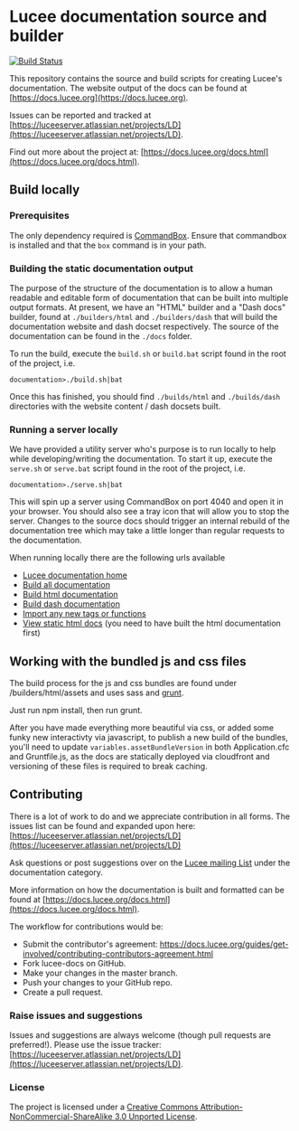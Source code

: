 # Lucee documentation source and builder

[![Build Status](https://travis-ci.org/lucee/lucee-docs.svg?branch=master)](https://travis-ci.org/lucee/lucee-docs)

This repository contains the source and build scripts for creating Lucee's documentation. The website output of the docs can be found at [https://docs.lucee.org](https://docs.lucee.org).

Issues can be reported and tracked at [https://luceeserver.atlassian.net/projects/LD](https://luceeserver.atlassian.net/projects/LD).

Find out more about the project at: [https://docs.lucee.org/docs.html](https://docs.lucee.org/docs.html).

## Build locally

### Prerequisites

The only dependency required is [CommandBox](http://www.ortussolutions.com/products/commandbox). Ensure that commandbox is installed and that the `box` command is in your path.

### Building the static documentation output

The purpose of the structure of the documentation is to allow a human readable and editable form of documentation that can be built into multiple output formats. At present, we have an "HTML" builder and a "Dash docs" builder, found at `./builders/html` and `./builders/dash` that will build the documentation website and dash docset respectively. The source of the documentation can be found in the `./docs` folder.

To run the build, execute the `build.sh` or `build.bat` script found in the root of the project, i.e.

	documentation>./build.sh|bat

Once this has finished, you should find `./builds/html` and `./builds/dash` directories with the website content / dash docsets built.

### Running a server locally

We have provided a utility server who's purpose is to run locally to help while developing/writing the documentation. To start it up, execute the `serve.sh` or `serve.bat` script found in the root of the project, i.e.

    documentation>./serve.sh|bat

This will spin up a server using CommandBox on port 4040 and open it in your browser. You should also see a tray icon that will allow you to stop the server. Changes to the source docs should trigger an internal rebuild of the documentation tree which may take a little longer than regular requests to the documentation.

When running locally there are the following urls available

* [Lucee documentation home](http://127.0.0.1:4040/)
* [Build all documentation](http://127.0.0.1:4040/build_docs/all/)
* [Build html documentation](http://127.0.0.1:4040/build_docs/html/)
* [Build dash documentation](http://127.0.0.1:4040/build_docs/dash/)
* [Import any new tags or functions](http://127.0.0.1:4040/build_docs/import/)
* [View static html docs](http://127.0.0.1:4040/static/) (you need to have built the html documentation first)

## Working with the bundled js and css files

The build process for the js and css bundles are found under /builders/html/assets and uses sass and [grunt](https://gruntjs.com/).

Just run npm install, then run grunt. 

After you have made everything more beautiful via css, or added some funky new interactivty via javascript, 
to publish a new build of the bundles, you'll need to update `variables.assetBundleVersion` in both Application.cfc and Gruntfile.js,
as the docs are statically deployed via cloudfront and versioning of these files is required to break caching.

## Contributing

There is a lot of work to do and we appreciate contribution in all forms. The issues list can be found and expanded upon here: [https://luceeserver.atlassian.net/projects/LD](https://luceeserver.atlassian.net/projects/LD) 

Ask questions or post suggestions over on the [Lucee mailing List](https://dev.lucee.org/c/documentation) under the documentation category.

More information on how the documentation is built and formatted can be found at [https://docs.lucee.org/docs.html](https://docs.lucee.org/docs.html).

The workflow for contributions would be:
* Submit the contributor's agreement: https://docs.lucee.org/guides/get-involved/contributing-contributors-agreement.html
* Fork lucee-docs on GitHub.
* Make your changes in the master branch.
* Push your changes to your GitHub repo.
* Create a pull request.

### Raise issues and suggestions

Issues and suggestions are always welcome (though pull requests are preferred!). Please use the issue tracker: [https://luceeserver.atlassian.net/projects/LD](https://luceeserver.atlassian.net/projects/LD).

### License

The project is licensed under a [Creative Commons Attribution-NonCommercial-ShareAlike 3.0 Unported License](http://creativecommons.org/licenses/by-nc-sa/3.0/).
